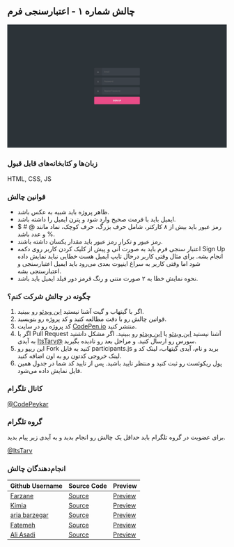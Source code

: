 ## چالش شماره ۱ - اعتبارسنجی فرم
![Form Validatino Preview](FormValidation.png)


### زبان‌ها و کتابخانه‌های قابل قبول
HTML, CSS, JS

### قوانین چالش
- ظاهر پروژه باید شبیه به عکس باشد.
- ایمیل باید با فرمت صحیح وارد شود و پترن ایمیل را داشته باشد.
- رمز عبور باید بیش از ۸ کارکتر، شامل حرف بزرگ، حرف کوچک، نماد مانند @ # $ % و عدد باشد.
- رمز عبور و تکرار رمز عبور باید مقدار یکسان داشته باشند.
- اعتبار سنجی فرم باید به صورت آنی و پیش از کلیک کردن کاربر روی دکمه Sign Up انجام بشه. برای مثال وقتی کاربر درحال تایپ ایمیل هست خطایی نباید نمایش داده شود اما وقتی کاربر به سراغ اینپوت بعدی می‌رود باید ایمیل اعتبارسنجی و اعتبارسنجی بشه.
- نحوه نمایش خطا به ۲ صورت متنی و رنگ قرمز دور فیلد ایمیل باید باشد.



### چگونه در چالش شرکت کنم؟
1. اگر با گیتهاب و گیت آشنا نیستید [این ویدئو](http://youtu.be/xDdal3QSypE) رو ببینید.
2. قوانین چالش رو با دقت مطالعه کنید و کد پروژه رو بنویسید.
3. کد پروژه رو در سایت [CodePen.io](https://codepen.io/) منتشر کنید.
4. اگر با Pull Request آشنا نیستید [این ویدئو](https://youtu.be/CML6vfKjQss?t=106) یا [این ویدئو](https://www.youtube.com/watch?v=HbSjyU2vf6Y&pp=ygURY29udHJpYnV0ZSBnaXRodWI%3D) رو ببینید. اگر مشکل داشتید به آیدی [ItsTarv@](https://t.me/ItsTarv) سورس رو ارسال کنید. و مراحل بعد رو نادیده بگیرید.
5. این ریپو رو Fork کنید به فایل participants.js برید و نام، آیدی گیتهاب، لینک کد و لینک خروجی کدتون رو به اون اضافه کنید.
6. پول ریکوئست رو ثبت کنید و منتظر تایید باشید. پس از تایید کد شما در جدول همین فایل نمایش داده می‌شود.

### کانال تلگرام
[@CodePeykar](https://t.me/CodePeykar)
### گروه تلگرام
برای عضویت در گروه تلگرام باید حداقل یک چالش رو انجام بدید و به آیدی زیر پیام بدید.

[@ItsTarv](https://t.me/ItsTarv)

### انجام‌دهندگان چالش

| Github Username                                  | Source Code                                                   | Preview                                                        |
| ------------------------------------------------ | ------------------------------------------------------------- | -------------------------------------------------------------- |
| [Farzane](https://github.com/farzane-na)         | [Source](https://codepen.io/Farzane-Nazmabadi/pen/XJWraMY)    | [Preview](https://codepen.io/Farzane-Nazmabadi/pen/XJWraMY)    |
| [Kimia](https://github.com/Kimia-msv)            | [Source](https://codepen.io/Kimia-msv/pen/emYYdpE)            | [Preview](https://codepen.io/Kimia-msv/pen/emYYdpE)            |
| [aria barzegar](https://github.com/ariabarzegar) | [Source](https://codepen.io/aria-barzegar/pen/azbbbBp)        | [Preview](https://codepen.io/aria-barzegar/pen/azbbbBp)        |
| [Fatemeh](https://github.com/Fawtm)              | [Source](https://codepen.io/kawhlpud-the-encoder/pen/KwKPYmm) | [Preview](https://codepen.io/kawhlpud-the-encoder/pen/KwKPYmm) |
| [Ali Asadi](https://github.com/Imaliasadi)       | [Source](https://codepen.io/Imaliasadi/pen/JojjNOo)           | [Preview](https://codepen.io/Imaliasadi/pen/JojjNOo)           |
